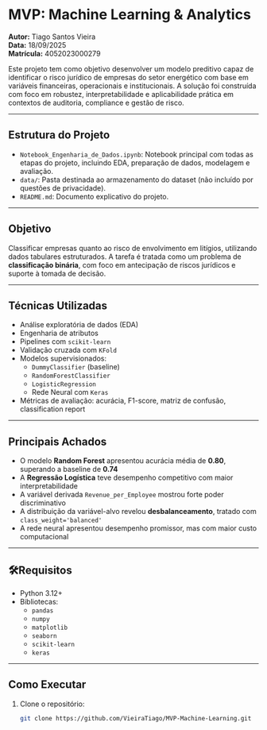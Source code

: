 # MVP: Machine Learning & Analytics

**Autor:** Tiago Santos Vieira  
**Data:** 18/09/2025  
**Matrícula:** 4052023000279

Este projeto tem como objetivo desenvolver um modelo preditivo capaz de identificar o risco jurídico de empresas do setor energético com base em variáveis financeiras, operacionais e institucionais. A solução foi construída com foco em robustez, interpretabilidade e aplicabilidade prática em contextos de auditoria, compliance e gestão de risco.

---

## Estrutura do Projeto

- `Notebook_Engenharia_de_Dados.ipynb`: Notebook principal com todas as etapas do projeto, incluindo EDA, preparação de dados, modelagem e avaliação.
- `data/`: Pasta destinada ao armazenamento do dataset (não incluído por questões de privacidade).
- `README.md`: Documento explicativo do projeto.

---

## Objetivo

Classificar empresas quanto ao risco de envolvimento em litígios, utilizando dados tabulares estruturados. A tarefa é tratada como um problema de **classificação binária**, com foco em antecipação de riscos jurídicos e suporte à tomada de decisão.

---

## Técnicas Utilizadas

- Análise exploratória de dados (EDA)
- Engenharia de atributos
- Pipelines com `scikit-learn`
- Validação cruzada com `KFold`
- Modelos supervisionados:
  - `DummyClassifier` (baseline)
  - `RandomForestClassifier`
  - `LogisticRegression`
  - Rede Neural com `Keras`
- Métricas de avaliação: acurácia, F1-score, matriz de confusão, classification report

---

## Principais Achados

- O modelo **Random Forest** apresentou acurácia média de **0.80**, superando a baseline de **0.74**
- A **Regressão Logística** teve desempenho competitivo com maior interpretabilidade
- A variável derivada `Revenue_per_Employee` mostrou forte poder discriminativo
- A distribuição da variável-alvo revelou **desbalanceamento**, tratado com `class_weight='balanced'`
- A rede neural apresentou desempenho promissor, mas com maior custo computacional

---

## 🛠Requisitos

- Python 3.12+
- Bibliotecas:
  - `pandas`
  - `numpy`
  - `matplotlib`
  - `seaborn`
  - `scikit-learn`
  - `keras`

---

## Como Executar

1. Clone o repositório:
   ```bash
   git clone https://github.com/VieiraTiago/MVP-Machine-Learning.git
